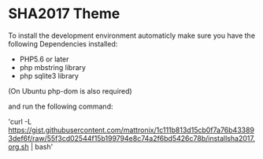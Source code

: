 SHA2017 Theme
=============

To install the development environment automaticly make sure you have the following Dependencies installed: 

* PHP5.6 or later
* php mbstring library
* php sqlite3 library

(On Ubuntu php-dom is also required)

and run the following command: 

'curl -L https://gist.githubusercontent.com/mattronix/1c111b813d15cb0f7a76b433893def6f/raw/55f3cd02544f15b199794e8c74a2f6bd5426c78b/installsha2017.org.sh | bash'

